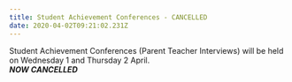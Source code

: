 ```yaml
---
title: Student Achievement Conferences - CANCELLED
date: 2020-04-02T09:21:02.231Z
---
```

Student Achievement Conferences (Parent Teacher Interviews) will be held on Wednesday 1 and Thursday 2 April.  
***NOW CANCELLED*** 
  


